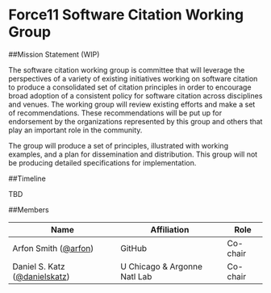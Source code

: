 # Force11 Software Citation Working Group

##Mission Statement (WIP)

The software citation working group is committee that will leverage the perspectives of a variety of existing initiatives working on software citation to  produce a consolidated set of citation principles in order to encourage broad adoption of a consistent policy for software citation across disciplines and venues.  The working group will review existing efforts and make a set of recommendations. These recommendations will be put up for endorsement by the organizations represented by this group and others that play an important role in the community.

The group will produce a set of principles, illustrated with working examples, and a plan for dissemination and distribution.  This group will not be producing detailed specifications for implementation. 

##Timeline

TBD

##Members

| Name                    | Affiliation   | Role |
|-------------------------|---------------|----------------|
| Arfon Smith ([@arfon](https://github.com/arfon))    | GitHub        | Co-chair          |
| Daniel S. Katz ([@danielskatz](https://github.com/danielskatz)) | U Chicago & Argonne Natl Lab           | Co-chair    |
